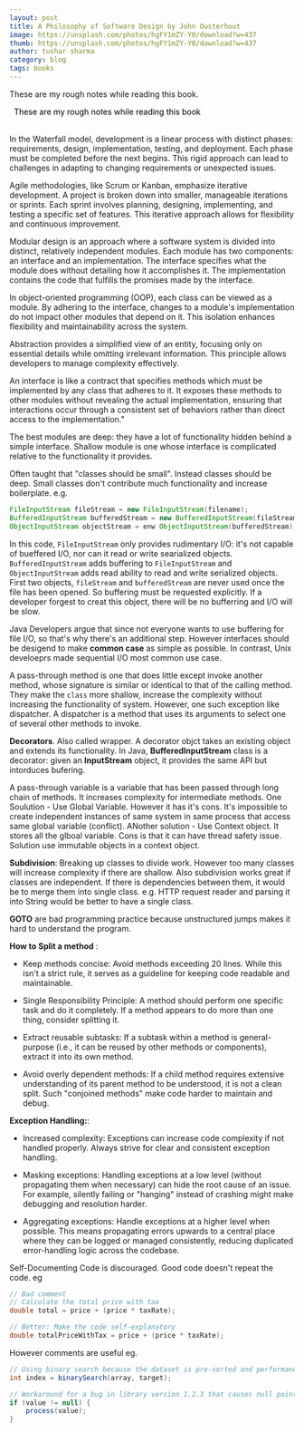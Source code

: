 ```yaml
---
layout: post
title: A Philosophy of Software Design by John Ousterhout
image: https://unsplash.com/photos/hgFY1mZY-Y0/download?w=437
thumb: https://unsplash.com/photos/hgFY1mZY-Y0/download?w=437
author: tushar sharma
category: blog
tags: books
---
```


These are my rough notes while reading this book.<!-- truncate_here -->

<link rel="stylesheet" href="{{ root_url }}/css/books.css" />

<!-- disclaimer -->
<div style="margin: 0 auto" class="cl disclaimer">
<span style="color:black"> &nbsp;&nbsp;These are my rough notes while reading this book
</span> 
</div> <br>

In the Waterfall model, development is a linear process with distinct phases: requirements, design, implementation, testing, and deployment. Each phase must be completed before the next begins. This rigid approach can lead to challenges in adapting to changing requirements or unexpected issues.

Agile methodologies, like Scrum or Kanban, emphasize iterative development. A project is broken down into smaller, manageable iterations or sprints. Each sprint involves planning, designing, implementing, and testing a specific set of features. This iterative approach allows for flexibility and continuous improvement.

Modular design is an approach where a software system is divided into distinct, relatively independent modules. Each module has two components: an interface and an implementation. The interface specifies what the module does without detailing how it accomplishes it. The implementation contains the code that fulfills the promises made by the interface.

In object-oriented programming (OOP), each class can be viewed as a module. By adhering to the interface, changes to a module's implementation do not impact other modules that depend on it. This isolation enhances flexibility and maintainability across the system.

Abstraction provides a simplified view of an entity, focusing only on essential details while omitting irrelevant information. This principle allows developers to manage complexity effectively.

An interface is like a contract that specifies methods which must be implemented by any class that adheres to it. It exposes these methods to other modules without revealing the actual implementation, ensuring that interactions occur through a consistent set of behaviors rather than direct access to the implementation."

The best modules are deep: they have a lot of functionality hidden behind a simple interface. Shallow module is one whose interface is complicated relative to the functionality it provides.

Often taught that "classes should be small". Instead classes should be deep. Small classes don't contribute much functionality and increase boilerplate. e.g. 


```java
FileInputStream fileStream = new FileInputStream(filename);
BufferedInputStream bufferedStream = new BufferedInputStream(fileStream);
ObjectInputStream objectStream = enw ObjectInputStream(bufferedStream);
```

In this code, `FileInputStream` only provides rudimentary I/O: it's not capable of bueffered I/O, nor can it read or write searialized objects. `BufferedInputStream` adds buffering to `FileInputStream` and `ObjectInputStream` adds read ability to read and write serialized objects. First two objects, `fileStream` and `bufferedStream` are never used once the file has been opened. So buffering must be requested explicitly. If a developer forgest to creat this object, there will be no bufferring and I/O will be slow.

Java Developers argue that since not everyone wants to use buffering for file I/O, so that's why there's an additional step. However interfaces should be desigend to make **common case** as simple as possible. In contrast, Unix develoeprs made sequential I/O most common use case. 

A pass-through method is one that does little except invoke another method, whose signature is similar or identical to that of the calling method. They make the `class` more shallow, increase the complexity without increasing the functionality of system. However, one such exception like dispatcher. A dispatcher is a method that uses its arguments to select one of several other methods to invoke. 

**Decorators**. Also called wrapper. A decorator objct takes an existing object and extends its functionality. In Java, **BufferedInputStream** class is a decorator: given an **InputStream** object, it provides the same API but intorduces bufering. 

A pass-through variable is a variable that has been passed through long chain of methods. It increases complexity for intermediate methods. One Soulution - Use Global Variable. However it has it's cons. It's impossible to create independent instances of same system in same process that access same global variable (conflict). ANother solution - Use Context object. It stores all the glboal variable. Cons is that it can have thread safety issue. Solution use immutable objects in a context object.  

**Subdivision**: Breaking up classes to divide work. However too many classes will increase complexity if there are shallow. Also subdivision works great if classes are independent. If there is dependencies between them, it would be to merge them into single class. e.g. HTTP request reader and parsing it into String would be better to have a single class.

**GOTO** are bad programming practice because unstructured jumps makes it hard to understand the program.

**How to Split a method** : 

- Keep methods concise: Avoid methods exceeding 20 lines. While this isn't a strict rule, it serves as a guideline for keeping code readable and maintainable. 

- Single Responsibility Principle: A method should perform one specific task and do it completely. If a method appears to do more than one thing, consider splitting it. 

- Extract reusable subtasks: If a subtask within a method is general-purpose (i.e., it can be reused by other methods or components), extract it into its own method.

- Avoid overly dependent methods: If a child method requires extensive understanding of its parent method to be understood, it is not a clean split. Such "conjoined methods" make code harder to maintain and debug.

**Exception Handling:**:

- Increased complexity: Exceptions can increase code complexity if not handled properly. Always strive for clear and consistent exception handling.

- Masking exceptions: Handling exceptions at a low level (without propagating them when necessary) can hide the root cause of an issue. For example, silently failing or "hanging" instead of crashing might make debugging and resolution harder.

- Aggregating exceptions: Handle exceptions at a higher level when possible. This means propagating errors upwards to a central place where they can be logged or managed consistently, reducing duplicated error-handling logic across the codebase.


Self-Documenting Code is discouraged. Good code doesn't repeat the code. eg 

```java
// Bad comment
// Calculate the total price with tax
double total = price + (price * taxRate);

// Better: Make the code self-explanatory
double totalPriceWithTax = price + (price * taxRate);
```

However comments are useful eg.

```java
// Using binary search because the dataset is pre-sorted and performance is critical
int index = binarySearch(array, target);

// Workaround for a bug in library version 1.2.3 that causes null pointer exceptions
if (value != null) {
    process(value);
}
```
